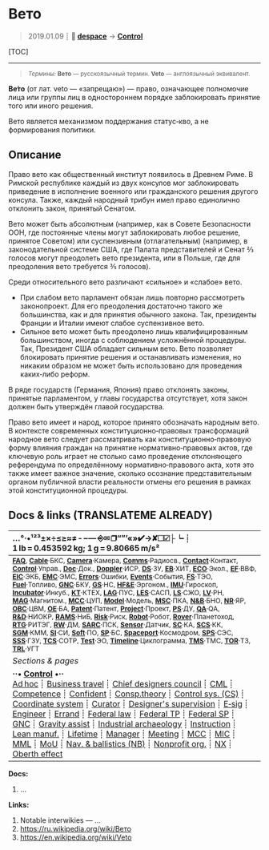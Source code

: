 # Вето
> 2019.01.09 ┊ **🚀 [despace](index.md)** → **[Control](control.md)**

[TOC]

---

> <small>*Термины:* **Вето** — русскоязычный термин. **Veto** — англоязычный эквивалент.</small>

**Ве́то** (от лат. veto — «запрещаю») — право, означающее полномочие лица или группы лиц в одностороннем порядке заблокировать принятие того или иного решения.

Вето является механизмом поддержания статус‑кво, а не формирования политики.



<p style="page-break-after:always"> </p>

## Описание
Право вето как общественный институт появилось в Древнем Риме. В Римской республике каждый из двух консулов мог заблокировать приведение в исполнение военного или гражданского решения другого консула. Также, каждый народный трибун имел право единолично отклонить закон, принятый Сенатом.

Вето может быть абсолютным (например, как в Совете Безопасности ООН, где постоянные члены могут заблокировать любое решение, принятое Советом) или суспензивным (отлагательным) (например, в законодательной системе США, где Палата представителей и Сенат ⅔ голосов могут преодолеть вето президента, или в Польше, где для преодоления вето требуется ⅗ голосов).

Среди относительного вето различают «сильное» и «слабое» вето.

   - При слабом вето парламент обязан лишь повторно рассмотреть законопроект. Для его преодоления достаточно такого же большинства, как и для принятия обычного закона. Так, президенты Франции и Италии имеют слабое суспензивное вето.
   - Сильное вето может быть преодолено лишь квалифицированным большинством, иногда с соблюдением усложнённой процедуры. Так, Президент США обладает сильным вето. Вето позволяет блокировать принятие решения и останавливать изменения, но никаким образом не может быть использовано для проведения каких‑либо реформ.

В ряде государств (Германия, Япония) право отклонять законы, принятые парламентом, у главы государства отсутствует, хотя закон должен быть утверждён главой государства.

Право вето имеет и народ, которое принято обозначать народным вето. В контексте современных конституционно‑правовых трансформаций народное вето следует рассматривать как конституционно‑правовую форму влияния граждан на принятие нормативно‑правовых актов, где ключевую роль играет не столько само проведение отклоняющего референдума по определённому нормативно‑правового акта, хотя это также имеет важное значение, сколько осознание представительным органом публичной власти реальности отмены его решения в рамках этой конституционной процедуры.



<p style="page-break-after:always"> </p>

## Docs & links (TRANSLATEME ALREADY)
|…°·•¹²³±×÷≤≥≈≠ ‑ −— ⎆✉ ❐“”’«»✔→✘☐☑├┕┆ 1 lb = 0.453592 kg; 1 g = 9.80665 m/s²|
|:--|
|<small>**[FAQ](faq.md)**, **[Cable](cable.md)**·БКС, **[Camera](camera.md)**·Камера, **[Comms](comms.md)**·Радиосв., **[Contact](contact.md)**·Контакт, **[Control](control.md)**·Управ., **[Doc](doc.md)**·Док., **[Doppler](doppler.md)**·ИСР, **[DS](ds.md)**·ЗУ, **[EB](eb.md)**·ХИТ, **[ECO](ecology.md)**·Экол., **[EF](ef.md)**·ВВФ, **[ElC](elc.md)**·ЭКБ, **[EMC](emc.md)**·ЭМС, **[Errors](error.md)**·Ошибки, **[Events](event.md)**·События, **[FS](fs.md)**·ТЭО, **[Fuel](fuel.md)**·Топливо, **[GNC](gnc.md)**·БКУ, **[GS](scs.md)**·НС, **[HF&E](hfe.md)**·Эргоном., **[IMU](imu.md)**·Гироскоп, **[Incubator](incubator.md)**·Инкуб., **[KT](kt.md)**·КТЕХ, **[LAG](lag.md)**·ПУC, **[LES](les.md)**·САСП, **[LS](ls.md)**·СЖО, **[LV](lv.md)**·РН, **[MAG](mag.md)**·Магнитом., **[MCC](mcc.md)**·ЦУП, **[Model](model.md)**·Модель, **[MSC](sc.md)**·ПКА, **[N&B](nnb.md)**·БНО, **[NR](nr.md)**·ЯР, **[OBC](obc.md)**·ЦВМ, **[OE](oe.md)**·БА, **[Patent](патент.md)**·Патент, **[Project](project.md)**·Проект, **[PS](ps.md)**·ДУ, **[QA](quality.md)**·QA, **[R&D](rnd.md)**·НИОКР, **[RAMS](rams.md)**·НиБ, **[Risk](risk.md)**·Риск, **[Robot](robotics.md)**·Робот, **[Rover](rover.md)**·Планетоход, **[RTG](rtg.md)**·РИТЭГ, **[RW](rw.md)**·ДМ, **[SARC](sarc.md)**·ПСК, **[Sensor](sensor.md)**·Датчик, **[SC](sc.md)**·КА, **[SCS](scs.md)**·КК, **[SGM](sgm.md)**·КММ, **[SI](si.md)**·СИ, **[Soft](soft.md)**·ПО, **[SP](sp.md)**·БС, **[Spaceport](spaceport.md)**·Космодром, **[SPS](sps.md)**·СЭС, **[SSS](sss.md)**·ГЗУ, **[TCS](tcs.md)**·СОТР, **[Test](test.md)**·ЭО, **[Timeline](timeline.md)**·Циклограмма, **[TMS](tms.md)**·ТМС, **[TOR](tor.md)**·ТЗ, **[TRL](trl.md)**·УГТ</small>|
|*Sections & pages*|
|**··• [Control](Control.md) •··**<br> [Ad hoc](ad_hoc.md) ┊ [Business travel](business_travel.md) ┊ [Chief designers council](cocd.md) ┊ [CML](cml.md) ┊ [Competence](competence.md) ┊ [Confident](confident.md) ┊ [Consp.theory](consp_theory.md) ┊ [Control sys. (CS)](cs.md) ┊ [Coordinate system](coord_sys.md) ┊ [Curator](curator.md) ┊ [Designer's supervision](des_spv.md) ┊ [E‑sig](esig.md) ┊ [Engineer](engineer.md) ┊ [Errand](errand.md) ┊ [Federal law](fed_law.md) ┊ [Federal TP](fed_tp.md) ┊ [Federal SP](fed_sp.md) ┊ [GNC](gnc.md) ┊ [Gravity assist](gravass.md) ┊ [Industrial archaeology](ind_arch.md) ┊ [Instruction](instruction.md) ┊ [Lean manuf.](lean_man.md) ┊ [Lifetime](lifetime.md) ┊ [Manager](manager.md) ┊ [Meeting](meeting.md) ┊ [MCC](mcc.md) ┊ [MIC](mic.md) ┊ [MML](mml.md) ┊ [MoU](mou.md) ┊ [Nav. & ballistics (NB)](nnb.md) ┊ [Nonprofit org.](nonprof_org.md) ┊ [NX](nx.md) ┊ [Oberth effect](oberth_eff.md) | ┊ [Org.structure](orgstruct.md) ┊ [Outcomes commission](outccom.md) ┊ [Patent](patent_res.md) ┊ [Peter prin.](peter_principle.md) ┊ [Plan](plan.md) ┊ [PMBok](pmbok.md) ┊ [Quorum](quorum.md) ┊ [R&D management](rnd_mgmt.md) ┊ [R&D support](rnd_support.md) ┊ [Recursion](recurs.md) ┊ [Schulze_method](schulze_method.md) ┊ [Sci'N'Tech activities](st_act.md) ┊ [Sci'N'Tech council](satc.md) ┊ [Single-window system](sw_sys.md) ┊ [Situ.leadership](situ_leadership.md) ┊ [Skunk works](skunk_works.md) ┊ [State arm. plan](plan_sa.md) ┊ [Swamp](swamp.md) ┊ [Teamcenter](teamcenter.md) ┊ [TRIZ](triz.md) ┊ [TRL](trl.md) ┊ [Veto](veto.md) ┊ [Workflow](workflow.md) ┊ [Workgroup](wg.md)|

**Docs:**

   1. …

**Links:**

   1. Notable interwikies — …
   1. <https://ru.wikipedia.org/wiki/Вето>
   1. <https://en.wikipedia.org/wiki/Veto>
